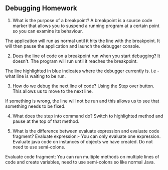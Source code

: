 ## Debugging Homework

1. What is the purpose of a breakpoint?
A breakpoint is a source code marker that allows you to suspend a running program at a certain point so you can examine its behaviour.

The application will run as normal until it hits the line with the breakpoint. It will then pause the application and launch the debugger console.

2. Does the line of code on a breakpoint run when you start debugging?
It doesn't. The program will run until it reaches the breakpoint.

The line highlighted in blue indicates where the debugger currently is. i.e - what line is waiting to be run.

3. How do we debug the next line of code?
Using the Step over button. This allows us to move to the next line.

If something is wrong, the line will not be run and this allows us to see that something needs to be fixed.

4. What does the step into command do?
Switch to highlighted method and pause at the top of that method.

5. What is the difference between evaluate expression and evaluate code fragment?
Evaluate expression:- You can only evaluate one expression. Evaluate java code on instances of objects we have created. Do not need to use semi-colons.

Evaluate code fragment: You can run multiple methods on multiple lines of code and create variables, need to use semi-colons so like normal Java.
